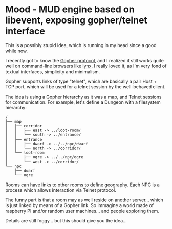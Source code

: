 # Mood - MUD engine based on libevent, exposing gopher/telnet interface

This is a possibly stupid idea, which is running in my head since a good
while now.

I recently got to know the [Gopher protocol][gopher], and I realized it
still works quite well on command-line browsers like [lynx][]. I really
loved it, as I'm very fond of textual interfaces, simplicity and minimalism.

Gopher supports links of type "telnet", which are basically a pair Host +
TCP port, which will be used for a telnet session by the well-behaved
client.

The idea is using a Gopher hierarchy as it was a map, and Telnet sessions
for communication. For example, let's define a Dungeon with a filesystem
hierarchy:

    /
    ├── map
    │   ├── corridor
    │   │   ├── east -> ../loot-room/
    │   │   └── south -> ../entrance/
    │   ├── entrance
    │   │   ├── dwarf -> ../../npc/dwarf
    │   │   └── north -> ../corridor/
    │   └── loot-room
    │       ├── ogre -> ../../npc/ogre
    │       └── west -> ../corridor/
    └── npc
        ├── dwarf
        └── ogre

Rooms can have links to other rooms to define geography. Each NPC is a
process which allows interaction via Telnet protocol.

The funny part is that a room may as well reside on another server… which is
just linked by means of a Gopher link. So immagine a world made of raspberry
PI and/or random user machines… and people exploring them.

Details are still foggy… but this should give you the idea…

[gopher]: <https://en.wikipedia.org/wiki/Gopher_protocol>
[lynx]: <http://lynx.browser.org/>
